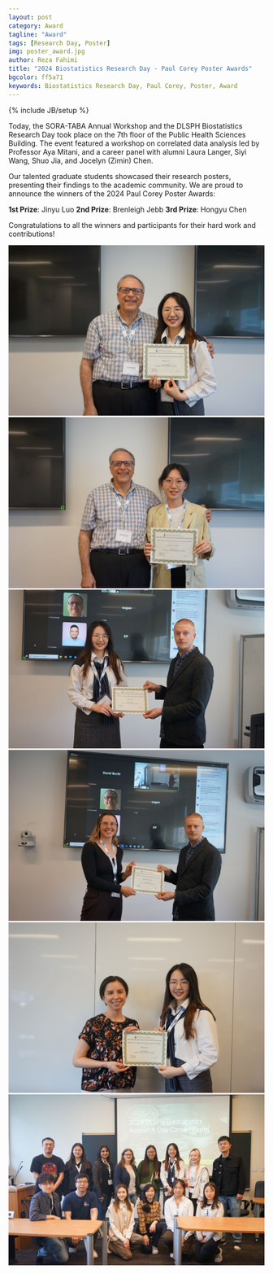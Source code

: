 ```yaml
---
layout: post
category: Award
tagline: "Award"
tags: [Research Day, Poster]
img: poster_award.jpg
author: Reza Fahimi
title: "2024 Biostatistics Research Day - Paul Corey Poster Awards"
bgcolor: ff5a71
keywords: Biostatistics Research Day, Paul Corey, Poster, Award
---
```



{% include JB/setup %}

Today, the SORA-TABA Annual Workshop and the DLSPH Biostatistics Research Day took place on the 7th floor of the Public Health Sciences Building. The event featured a workshop on correlated data analysis led by Professor Aya Mitani, and a career panel with alumni Laura Langer, Siyi Wang, Shuo Jia, and Jocelyn (Zimin) Chen.

Our talented graduate students showcased their research posters, presenting their findings to the academic community. We are proud to announce the winners of the 2024 Paul Corey Poster Awards:

**1st Prize**: Jinyu Luo
**2nd Prize**: Brenleigh Jebb
**3rd Prize**: Hongyu Chen

Congratulations to all the winners and participants for their hard work and contributions!

<!--more-->

![Tony Panzarella, Jinyu Luo](assets/images/post/tony_jinyu.jpg)
![Tony Panzarella, Hongyu Chen](assets/images/post/tony_hongyu.jpg)
![Jinyu Luo, Olli Saarela](assets/images/post/jinyu_olli.jpg)
![Brenleigh Jebb, Olli Saarela](assets/images/post/brenleigh_olli.jpg)
![Aya Mitani, Jinyu Luo](assets/images/post/aya_jinyu.jpg)
![Career Panel](assets/images/post/careerpanel.jpg)




